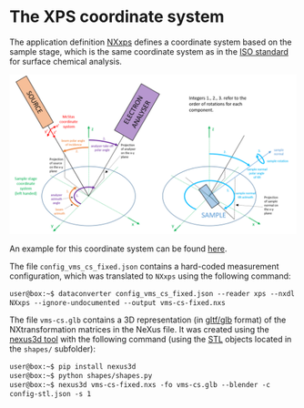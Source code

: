 # The XPS coordinate system

The application definition [NXxps](https://fairmat-nfdi.github.io/nexus_definitions/classes/contributed_definitions/NXxps.html) defines a coordinate system based on the sample stage, which is the same coordinate system as in the [ISO standard](https://www.iso.org/standard/24269.html) for surface chemical analysis.

![The XPS coordinate system](../assets/xps_cs.png)

An example for this coordinate system can be found [here](https://github.com/FAIRmat-NFDI/pynxtools-xps/tree/main/examples/coordinate_system).

The file `config_vms_cs_fixed.json` contains a hard-coded measurement configuration, which was translated to `NXxps` using the following command:

```console
user@box:~$ dataconverter config_vms_cs_fixed.json --reader xps --nxdl NXxps --ignore-undocumented --output vms-cs-fixed.nxs 
```

The file `vms-cs.glb` contains a 3D representation (in [gltf/glb](https://en.wikipedia.org/wiki/GlTF) format) of the NXtransformation matrices in the NeXus file. It was created using the [nexus3d tool](https://github.com/domna/nexus3d) with the following command (using the [STL](<https://en.wikipedia.org/wiki/STL_(file_format)>) objects located in the `shapes/` subfolder):

```console
user@box:~$ pip install nexus3d
user@box:~$ python shapes/shapes.py
user@box:~$ nexus3d vms-cs-fixed.nxs -fo vms-cs.glb --blender -c config-stl.json -s 1
```

